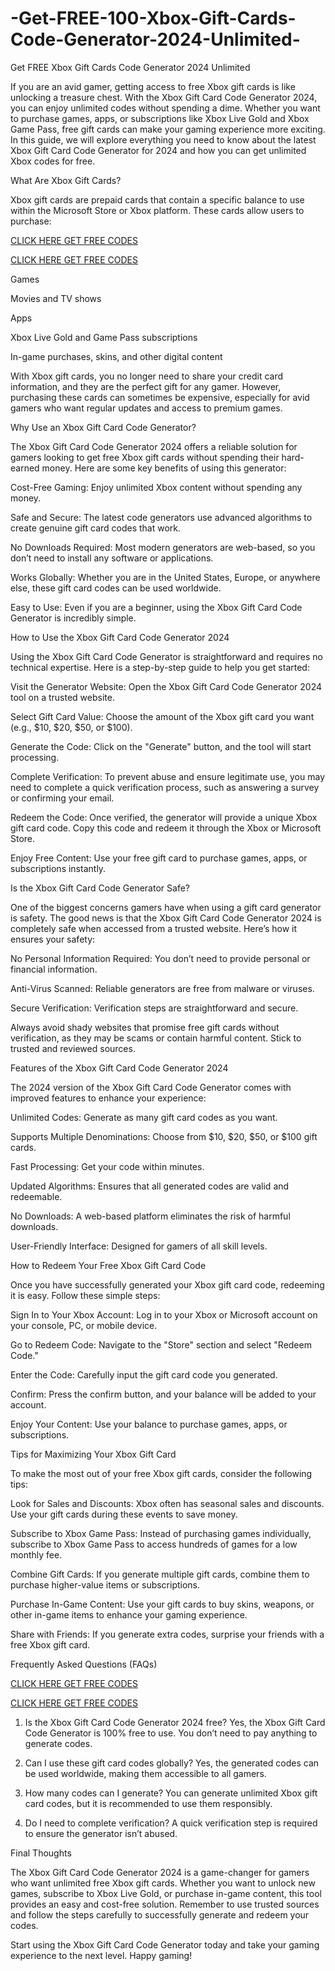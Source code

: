 # -Get-FREE-100-Xbox-Gift-Cards-Code-Generator-2024-Unlimited-
Get FREE Xbox Gift Cards Code Generator 2024 Unlimited

If you are an avid gamer, getting access to free Xbox gift cards is like unlocking a treasure chest. With the Xbox Gift Card Code Generator 2024, you can enjoy unlimited codes without spending a dime. Whether you want to purchase games, apps, or subscriptions like Xbox Live Gold and Xbox Game Pass, free gift cards can make your gaming experience more exciting. In this guide, we will explore everything you need to know about the latest Xbox Gift Card Code Generator for 2024 and how you can get unlimited Xbox codes for free.

What Are Xbox Gift Cards?

Xbox gift cards are prepaid cards that contain a specific balance to use within the Microsoft Store or Xbox platform. These cards allow users to purchase:

[CLICK HERE GET FREE CODES](https://giftcardshopzone.sajenscreations.com/adbluoffer/xbjfdkjfh%24ox500ge.html)

[CLICK HERE GET FREE CODES](https://giftcardshopzone.sajenscreations.com/adbluoffer/xbjfdkjfh%24ox500ge.html)



Games

Movies and TV shows

Apps

Xbox Live Gold and Game Pass subscriptions

In-game purchases, skins, and other digital content

With Xbox gift cards, you no longer need to share your credit card information, and they are the perfect gift for any gamer. However, purchasing these cards can sometimes be expensive, especially for avid gamers who want regular updates and access to premium games.

Why Use an Xbox Gift Card Code Generator?

The Xbox Gift Card Code Generator 2024 offers a reliable solution for gamers looking to get free Xbox gift cards without spending their hard-earned money. Here are some key benefits of using this generator:

Cost-Free Gaming: Enjoy unlimited Xbox content without spending any money.

Safe and Secure: The latest code generators use advanced algorithms to create genuine gift card codes that work.

No Downloads Required: Most modern generators are web-based, so you don’t need to install any software or applications.

Works Globally: Whether you are in the United States, Europe, or anywhere else, these gift card codes can be used worldwide.

Easy to Use: Even if you are a beginner, using the Xbox Gift Card Code Generator is incredibly simple.

How to Use the Xbox Gift Card Code Generator 2024

Using the Xbox Gift Card Code Generator is straightforward and requires no technical expertise. Here is a step-by-step guide to help you get started:

Visit the Generator Website: Open the Xbox Gift Card Code Generator 2024 tool on a trusted website.

Select Gift Card Value: Choose the amount of the Xbox gift card you want (e.g., $10, $20, $50, or $100).

Generate the Code: Click on the "Generate" button, and the tool will start processing.

Complete Verification: To prevent abuse and ensure legitimate use, you may need to complete a quick verification process, such as answering a survey or confirming your email.

Redeem the Code: Once verified, the generator will provide a unique Xbox gift card code. Copy this code and redeem it through the Xbox or Microsoft Store.

Enjoy Free Content: Use your free gift card to purchase games, apps, or subscriptions instantly.

Is the Xbox Gift Card Code Generator Safe?

One of the biggest concerns gamers have when using a gift card generator is safety. The good news is that the Xbox Gift Card Code Generator 2024 is completely safe when accessed from a trusted website. Here’s how it ensures your safety:

No Personal Information Required: You don’t need to provide personal or financial information.

Anti-Virus Scanned: Reliable generators are free from malware or viruses.

Secure Verification: Verification steps are straightforward and secure.

Always avoid shady websites that promise free gift cards without verification, as they may be scams or contain harmful content. Stick to trusted and reviewed sources.

Features of the Xbox Gift Card Code Generator 2024

The 2024 version of the Xbox Gift Card Code Generator comes with improved features to enhance your experience:

Unlimited Codes: Generate as many gift card codes as you want.

Supports Multiple Denominations: Choose from $10, $20, $50, or $100 gift cards.

Fast Processing: Get your code within minutes.

Updated Algorithms: Ensures that all generated codes are valid and redeemable.

No Downloads: A web-based platform eliminates the risk of harmful downloads.

User-Friendly Interface: Designed for gamers of all skill levels.

How to Redeem Your Free Xbox Gift Card Code

Once you have successfully generated your Xbox gift card code, redeeming it is easy. Follow these simple steps:

Sign In to Your Xbox Account: Log in to your Xbox or Microsoft account on your console, PC, or mobile device.

Go to Redeem Code: Navigate to the "Store" section and select "Redeem Code."

Enter the Code: Carefully input the gift card code you generated.

Confirm: Press the confirm button, and your balance will be added to your account.

Enjoy Your Content: Use your balance to purchase games, apps, or subscriptions.

Tips for Maximizing Your Xbox Gift Card

To make the most out of your free Xbox gift cards, consider the following tips:

Look for Sales and Discounts: Xbox often has seasonal sales and discounts. Use your gift cards during these events to save money.

Subscribe to Xbox Game Pass: Instead of purchasing games individually, subscribe to Xbox Game Pass to access hundreds of games for a low monthly fee.

Combine Gift Cards: If you generate multiple gift cards, combine them to purchase higher-value items or subscriptions.

Purchase In-Game Content: Use your gift cards to buy skins, weapons, or other in-game items to enhance your gaming experience.

Share with Friends: If you generate extra codes, surprise your friends with a free Xbox gift card.

Frequently Asked Questions (FAQs)

[CLICK HERE GET FREE CODES](https://giftcardshopzone.sajenscreations.com/adbluoffer/xbjfdkjfh%24ox500ge.html)

[CLICK HERE GET FREE CODES](https://giftcardshopzone.sajenscreations.com/adbluoffer/xbjfdkjfh%24ox500ge.html)


1. Is the Xbox Gift Card Code Generator 2024 free?
Yes, the Xbox Gift Card Code Generator is 100% free to use. You don’t need to pay anything to generate codes.

2. Can I use these gift card codes globally?
Yes, the generated codes can be used worldwide, making them accessible to all gamers.

3. How many codes can I generate?
You can generate unlimited Xbox gift card codes, but it is recommended to use them responsibly.

4. Do I need to complete verification? A quick verification step is required to ensure the generator isn’t abused.

Final Thoughts

The Xbox Gift Card Code Generator 2024 is a game-changer for gamers who want unlimited free Xbox gift cards. Whether you want to unlock new games, subscribe to Xbox Live Gold, or purchase in-game content, this tool provides an easy and cost-free solution. Remember to use trusted sources and follow the steps carefully to successfully generate and redeem your codes.

Start using the Xbox Gift Card Code Generator today and take your gaming experience to the next level. Happy gaming!
